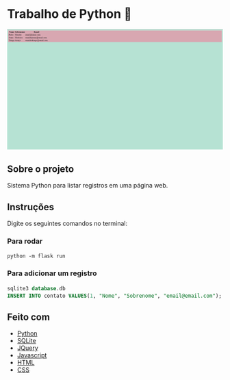 # Trabalho de Python :snake:

![](frontend.png)

## Sobre o projeto

Sistema Python para listar registros em uma página web.

## Instruções

Digite os seguintes comandos no terminal:

### Para rodar

```
python -m flask run
```

### Para adicionar um registro
```sql
sqlite3 database.db
INSERT INTO contato VALUES(1, "Nome", "Sobrenome", "email@email.com");
```
## Feito com

- [Python](https://www.python.org/)
- [SQLite](https://www.sqlite.org/index.html) 
- [JQuery](https://jquery.com/) 
- [Javascript](https://developer.mozilla.org/pt-BR/docs/Web/JavaScript)
- [HTML](https://developer.mozilla.org/pt-BR/docs/Web/HTML) 
- [CSS](https://developer.mozilla.org/pt-BR/docs/Web/CSS) 




